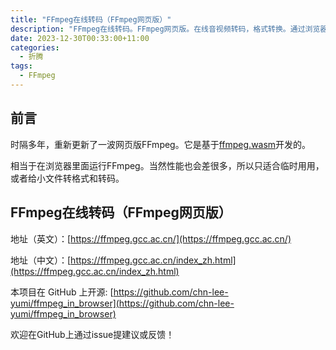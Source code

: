 ```yaml
---
title: "FFmpeg在线转码（FFmpeg网页版）"
description: "FFmpeg在线转码。FFmpeg网页版。在线音视频转码，格式转换。通过浏览器轻松转换视频和音频格式。"
date: 2023-12-30T00:33:00+11:00
categories:
  - 折腾
tags:
  - FFmpeg
---
```


## 前言

时隔多年，重新更新了一波网页版FFmpeg。它是基于[ffmpeg.wasm](https://github.com/ffmpegwasm/ffmpeg.wasm)开发的。

相当于在浏览器里面运行FFmpeg。当然性能也会差很多，所以只适合临时用用，或者给小文件转格式和转码。

## FFmpeg在线转码（FFmpeg网页版）

地址（英文）：[https://ffmpeg.gcc.ac.cn/](https://ffmpeg.gcc.ac.cn/)

地址（中文）：[https://ffmpeg.gcc.ac.cn/index_zh.html](https://ffmpeg.gcc.ac.cn/index_zh.html)

本项目在 GitHub 上开源: [https://github.com/chn-lee-yumi/ffmpeg_in_browser](https://github.com/chn-lee-yumi/ffmpeg_in_browser)

欢迎在GitHub上通过issue提建议或反馈！
